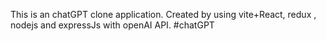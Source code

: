 This is an chatGPT clone application. Created by using vite+React, redux , nodejs and expressJs with openAI API.
#chatGPT 
